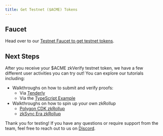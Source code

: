 ```yaml
---
title: Get Testnet ($ACME) Tokens
---
```


## Faucet
Head over to our [Testnet Faucet to get testnet tokens](https://zkverify-faucet.zkverify.io/).

## Next Steps
After you receive your $ACME zkVerify testnet token, we have a few different user activities you can try out!  You can explore our tutorials including:
* Walkthroughs on how to submit and verify proofs:
   - Via [Tenderly](submit-proofs/polygon_cdk_proof_submission)
   - Via the [TypeScript Example](submit-proofs/typescript-example)
* Walkthroughs on how to spin up your own zkRollup
   - [Polygon CDK zkRollup](run-a-zkrollup/polygon_cdk_installation)
   - [zkSync Era zkRollup](run-a-zkrollup/zksync_installation)

Thank you for testing! If you have any questions or require support from the team, feel free to reach out to us on [Discord](https://discord.gg/zkverify).
